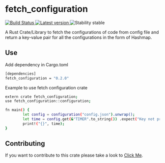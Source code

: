 # fetch_configuration 
<p align="left">
  <a href="https://travis-ci.org/pankajchaudhary5/fetch_configuration">
    <img alt="Build Status" src="https://travis-ci.org/PankajChaudhary5/fetch_configuration.svg?branch=master">
  </a>
  <a href="https://crates.io/crates/fetch_configuration">
    <img alt="Latest version" src="https://img.shields.io/crates/v/fetch_configuration.svg">
  </a>
  <img alt="Stability stable" src="https://img.shields.io/badge/stability-stable-green.svg">
</p>

A Rust Crate/Library to fetch the configurations of code from config file and return a key-value pair for all the configurations in the form of Hashmap.

## Use
Add dependency in Cargo.toml
```sh
[dependencies]
fetch_configuration = "0.2.0"
```
Example to use fetch configuration crate
```sh
extern crate fetch_configuration;
use fetch_configuration::configuration;

fn main() {
        let config = configuration("config.json").unwrap();
        let time = config.get(&"TIMER".to_string()) .expect("Key not present");
        print!("{}", time);
}
```
## Contributing

If you want to contribute to this crate please take a look to [Click Me](https://github.com/PankajChaudhary5/fetch_configuration).
